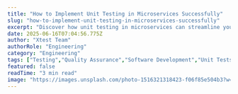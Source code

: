```yaml
---
title: "How to Implement Unit Testing in Microservices Successfully"
slug: "how-to-implement-unit-testing-in-microservices-successfully"
excerpt: "Discover how unit testing in microservices can streamline your development process and significantly enhance your softwares performance. Dive into our detailed guide that demystifies this crucial aspect of microservices architecture, boosting the reliability and efficiency of your applications."
date: 2025-06-16T07:04:56.775Z
author: "Xtest Team"
authorRole: "Engineering"
category: "Engineering"
tags: ["Testing","Quality Assurance","Software Development","Unit Tests","TDD"]
featured: false
readTime: "3 min read"
image: "https://images.unsplash.com/photo-1516321318423-f06f85e504b3?w=1200&h=600&fit=crop"
---
```


